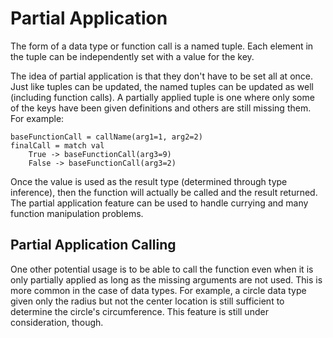 # Partial Application

The form of a data type or function call is a named tuple. Each element in the tuple can be independently set with a value for the key.

The idea of partial application is that they don't have to be set all at once. Just like tuples can be updated, the named tuples can be updated as well (including function calls). A partially applied tuple is one where only some of the keys have been given definitions and others are still missing them. For example:
```
baseFunctionCall = callName(arg1=1, arg2=2)
finalCall = match val
    True -> baseFunctionCall(arg3=9)
    False -> baseFunctionCall(arg3=2)
```

Once the value is used as the result type (determined through type inference), then the function will actually be called and the result returned. The partial application feature can be used to handle currying and many function manipulation problems.

## Partial Application Calling

One other potential usage is to be able to call the function even when it is only partially applied as long as the missing arguments are not used. This is more common in the case of data types. For example, a circle data type given only the radius but not the center location is still sufficient to determine the circle's circumference. This feature is still under consideration, though.
